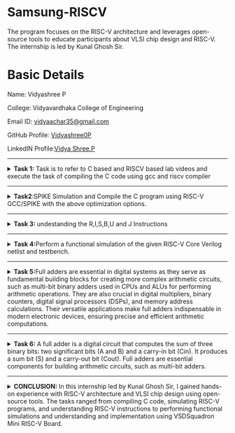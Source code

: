# Samsung-RISCV
The program focuses on the RISC-V architecture and leverages open-source tools to educate participants about VLSI chip design and RISC-V. The internship is led by Kunal Ghosh Sir.
               
# Basic Details

Name: Vidyashree P

College: Vidyavardhaka College of Engineering

Email ID: vidyaachar35@gmail.com

GitHub Profile: [Vidyashree0P](https://github.com/Vidyashree0P)

LinkedIN Profile:[Vidya Shree.P](https://www.linkedin.com/in/vidya-shree-p-87ba6425a/)


----------------------------------------------------------------------------------------------------------------

<details>
 <summary><b>  
Task 1:</b> Task is to refer to C based and RISCV based lab videos and execute the task of compiling the C code using gcc and riscv compiler</summary>

## C Language based LAB
## C and RISC-V Based Labs

This repository demonstrates the processes involved in compiling C programs and generating assembly code using both a standard GCC compiler and a RISC-V GCC compiler. It includes comprehensive steps and explanations to guide users through each stage of the compilation and debugging workflow.

### C Language-Based Lab

#### Steps to Compile a .c File on Your Machine:

1. Open the bash terminal and navigate to the directory where you want to create your file.
2. Use the following command to create and edit a new .c file:
   ```sh
   leafpad sum1ton.c


#### Steps to Compile a .c File on our Machine:
 ```sh
 gcc sum1ton.c
 ./a.out
```

 
 ## Compilation and execution complete.
 
![ccode](https://github.com/user-attachments/assets/451c7c72-8325-47ee-8570-fde44a00eba9)


)
### RISC-V Based Lab

#### Steps to Compile Using RISC-V GCC Compiler:
// Ensure the RISC-V GCC compiler is installed and accessible on your system. 
// Verify the .c file contents using the cat command:
   ```sh
   cat sum1ton.c


// Compile the C program for RISC-V architecture using 01 option:
 ```sh
riscv64-unknown-elf-gcc -o1 -mabi=lp64 -march=rv64i -o sum1ton.o sum1ton.c
```
// Disassemble the object file to view its assembly code using:
 ```sh
riscv64-unknown-elf-objdump -d sum1ton.o
```
//minimize the assembly by using following code:
```sh
riscv64-unknown-elf-objdump -d sum1ton.o | less
```
 a)we extract main function's assembly code by using:
   ```sh
/main
```
// Use /main in the terminal to locate the main function in the assembly output.
![O1](https://github.com/user-attachments/assets/f06511eb-04c9-4820-8d11-65a84a7bc2a5)

)

//Compile the C program for RISC-V architecture using ofast option:
```sh
riscv64-unknown-elf-gcc -Ofast -mabi=lp64 -march=rv64i -o sum1ton.o sum1ton.c
```
commans: ![terminal](https://github.com/user-attachments/assets/7578dd03-f928-4103-8566-d8a3a48669cb)

follow the steps as prevoious
//Use /main in the terminal to locate the main function in the assembly output.
![4](https://github.com/user-attachments/assets/a8cf86d0-0954-4ad8-a923-ffe519db5115)
)


### Explanation of Key Commands and Options: 
1. -mabi=lp64: Specifies the Application Binary Interface (ABI) for 64-bit integers, pointers, and long data types, suitable for 64-bit RISC-V architecture.

2. -march=rv64i: Indicates the 64-bit RISC-V base integer instruction set architecture.

3. -O1: Enables basic optimization for better performance without significantly increasing compilation time.

4. -Ofast: Optimize the code aggressively for the best possible speed.

5. riscv64-unknown-elf-objdump: A tool for disassembling RISC-V binaries to examine the code structure and debug it effectively.
   
</details>

----------------------------------------------------------------------------------------------------------------

<details>
<summary><b>Task2</b>:SPIKE Simulation and Compile the C program using RISC-V GCC/SPIKE with the above optimization options.  </summary>

# SPIKE SIMULATION
![spike(factn)](https://github.com/user-attachments/assets/19dae9c1-7e5a-4911-bce8-2c01c19cf2b3)

## Steps to Compile and run ./a.out thing in riscv
```sh
riscv64-unknown-elf-gcc -Ofast -mabi=lp64 -march=rv64i -o sum1ton.o sum1ton.c
```
```sh
spike pk sum1ton.c
```
## Steps to Debug RISC-V architecture
```sh
spike -d pk sum1ton.c
```
//debuger will open as shown above 

//Run untill the starting address of main using the command
```sh
untill pc 0 100b0
//previous value of register
reg 0 a2
//do enter and after the update value of a2 is
reg 0 a2
```
// addi sp,sp,-16 means the address of sp is subtracted by 16 to check that
```sh
until pc 0 100b8
reg 0 sp
q//to quit
```


### The values store in the 64 bits as shown below for the command lui (Load Upper Immediate) "lui a2, 0x376"
![WhatsApp Image 2025-01-12 at 23 01 01_08654899](https://github.com/user-attachments/assets/15ceeffb-e9f9-45c9-874c-455d212d01ec)

### Explanation of Key Commands:
 1. spike: This is the RISC-V ISA simulator (an instruction set simulator). Spike is commonly used for simulating and testing RISC-V programs. It emulates a RISC-V processor, running programs in a controlled environment.
 2. -d: This flag is for debugging mode. It tells Spike to run in debug mode, allowing step-by-step execution, inspecting registers, memory, etc. Useful for identifying issues and analyzing program behavior.
 3. pk: This refers to the proxy kernel, which acts as a lightweight operating system for RISC-V. The proxy kernel handles system calls and facilitates program execution in the simulated environment.
 4. addi (Add Immediate): addi sp,sp,-16
    Adds an immediate value (-16) to the value in register sp and stores the result in register sp.
 5. lui (Load Upper Immediate): lui a2, 0x31
    The value in 31 is shifted left by 12 bits and stored in the upper portion of the destination register.   

<details>
<summary><b>Compile the C program using RISC-V GCC/SPIKE with the above optimization options.</b></summary>

## C compilation of Factorial of N numbers
![factn c](https://github.com/user-attachments/assets/2548dc42-a9ff-4c54-8233-a2870c4d1a2f)

## riscv compilation of factorial of N numbers
![riscv(factn)](https://github.com/user-attachments/assets/d9402407-e666-4008-920d-7d25acc906e7)

//Compile the C program for RISC-V architecture using ofast option:
![ofast(factn)](https://github.com/user-attachments/assets/6ceaedd0-dd52-42cb-b707-7bed5298d11a)

## Spike Simulation
![spike(factn)](https://github.com/user-attachments/assets/0eb8bc44-7034-466b-aa79-14395af7b2f6)

</details>
</details>

----------------------------------------------------------------------------------------------------------------
<details><summary><b>
Task 3: </b>undestanding the R,I,S,B,U and J Instructions</summary>

  # What is RISC-V? 
  RISC-V (pronounced "risk-five") is an open standard instruction set architecture (ISA) that was created at the University of California, Berkeley, in 2010. Unlike proprietary ISAs, RISC-V is free and open, which means that anyone can use, modify, and implement it without paying royalties. This has led to its rapid adoption in both academic research and commercial applications. Here are a few key points about RISC-V:

**Simplicity and Efficiency:** RISC-V is designed with a reduced instruction set computing (RISC) philosophy, which emphasizes simplicity and efficiency in hardware and software design.

**Modularity:** RISC-V is highly modular, allowing designers to choose and customize the extensions they need. This flexibility makes it suitable for a wide range of applications, from microcontrollers to high-performance computing.

**Growing Ecosystem:** There is a growing ecosystem around RISC-V, including hardware implementations, software development tools, and educational resources. This has been supported by organizations like the RISC-V Foundation, which promotes and supports the adoption of the architecture.

**Industry Adoption:** Major tech companies, including NVIDIA, Western Digital, and Google, have shown interest in RISC-V and are incorporating it into their products.

**Open Source:** Being open-source, RISC-V promotes innovation and collaboration in the hardware community, lowering barriers for entry and enabling a more inclusive technological landscape.

  # Introduction to Instruction of RISC-V64
In the realm of computer architecture, RISC-V stands out as a highly flexible and streamlined instruction set architecture (ISA). Within the RISC-V RV64G (64-bit) architecture, various instruction types have been ingeniously designed to optimize different computational tasks. These instruction types—including R-Type, I-Type, S-Type, B-Type, U-Type, and J-Type—each serve unique functions, from arithmetic and logical operations to memory storage and conditional branching. Understanding these instructions provides a key to unleashing the full potential of RISC-V’s modular and efficient architecture.

## Types of RISC-V Instructions
**1. R-Type Instructions:** These are Register-Register operations. They perform arithmetic and logical operations.

**2. I-Type Instructions:** Used for Immediate values typically in data transfer and arithmetic

**3. S-Type Instructions:** Store operations that utilize both a base register and an immediate offset.

**4. U-Type Instructions:** Used for Upper immediate instructions, which load large constants.

**5. B-Type Instructions:** Branch operations that allow conditional jumps.

**6. J-Type Instructions:** Jump instructions for long-range jumps.

```sh
//R-Type Instructions
opcode | rd | funct3 | rs1 | rs2 | funct7

//I-Type Instructions
opcode | rd | funct3 | rs1 | imm[11:0]

//S-Type Instructions
opcode | imm[11:5] | funct3 | rs1 | rs2 | imm[4:0]

//U-Type Instructions
opcode | rd | imm[31:12]

//B-Type Instructions
opcode | imm[12|10:5] | funct3 | rs1 | rs2 | imm[4:1|11]

//J-Type Instructions
opcode | rd | imm[20|10:1|11|19:12]
```

<details>
<summary><b>R-type Instructions</b>
  In the RISC-V architecture, the R-type (Register) instruction format is used for arithmetic and logical operations that involve registers.</summary> 
  
  Let's break down the R-type instruction format for the riscv64 (64-bit RISC-V architecture):

   ## R-type Instruction Format
 The R-type instruction format follows a specific structure consisting of six fields:
1. opcode (7 bits): Specifies the operation to be performed.
2. rd (5 bits): The destination register where the result of the operation will be stored.
3 funct3 (3 bits): Used in combination with the opcode and funct7 fields to define the exact operation.
4. rs1 (5 bits): The first source register operand.
5. rs2 (5 bits): The second source register operand.
6. funct7 (7 bits): Further refines the operation, often used to differentiate between variations of an operation.

  ### Structure
  ```sh
| funct7  | rs2  | rs1  | funct3 | rd   | opcode |
| 7 bits  | 5 bits | 5 bits | 3 bits | 5 bits | 7 bits |
```
### Example (ADD Instruction)
    add x5, x1, x2
### Instruction Breakdown
opcode (7 bits): 0110011 – Identifies the instruction as an R-type.

rd (5 bits): 00101 – Destination register x5 (in binary, register 5 is 00101).

funct3 (3 bits): 000 – Specifies the add operation.

rs1 (5 bits): 00001 – Source register x1 (in binary, register 1 is 00001).

rs2 (5 bits): 00010 – Source register x2 (in binary, register 2 is 00010).

funct7 (7 bits): 0000000 – Defines the basic add operation.
#### Detailed Bit Representation
Here's how each part fits into the 32-bit instruction format:
```sh    
| 31:25 (funct7) | 24:20 (rs2) | 19:15 (rs1) | 14:12 (funct3) | 11:7 (rd) |  6:0  (opcode) |
| 0000000        | 00010       | 00001       | 000            | 00101    | 0110011       |
// The hex representation of this add x5, x1, x2 instruction is
0x002080b3
```
</details>

<details><summary><b>I-type Instruction</b>
In the RISC-V architecture, the I-type (Immediate) instruction format is used for operations involving immediate values (constants) along with registers. This format is often used for load instructions, arithmetic operations with immediate values, and other instructions that require a constant operand.</summary>

## I-type Instruction Format
Similar to the R-type, the I-type format consists of six fields, structured slightly differently to accommodate the immediate value:

opcode (7 bits): Specifies the operation to be performed.

rd (5 bits): The destination register where the result of the operation will be stored.

funct3 (3 bits): Used in combination with the opcode to define the exact operation.

rs1 (5 bits): The source register operand.

imm (12 bits): The immediate value (constant).

### Structure
Here's a breakdown of the bit fields:
```sh
| imm[11:0]     | rs1     | funct3 | rd      | opcode  |
| 12 bits       | 5 bits  | 3 bits | 5 bits  | 7 bits  |

```

### Example (ADDI Instruction)
For instance, an ADDI (add immediate) instruction in RISC-V might look like this:
#### Instruction Breakdown
opcode (7 bits): 0010011 – Identifies this as an I-type immediate instruction.

rd (5 bits): 00101 – The destination register x5 (in binary, register 5 is 00101).

funct3 (3 bits): 000 – Indicates add immediate operation.

rs1 (5 bits): 00001 – The source register x1 (in binary, register 1 is 00001).

imm (12 bits): 000000000010 – The immediate value 10 (in binary, 10 is 000000000010).
#### Detailed Bit Representation
```sh
| 31:20 (imm[11:0]) | 19:15 (rs1) | 14:12 (funct3) | 11:7 (rd) | 6:0 (opcode) |
| 000000000010      | 00001       | 000            | 00101    | 0010011      |
// hex representation
0x00208113
```
</details>

<details><summary><b> S-Type Instruction</b>
The S-type (Store) instruction format in the RISC-V architecture is used for store operations. These instructions move data from a register to memory, using an immediate value as an offset to calculate the address.</summary>
  
## S-type Instruction Format
The S-type format consists of six fields:

opcode (7 bits): Specifies the operation.

imm[4:0] (5 bits): Immediate value (least significant 5 bits).

funct3 (3 bits): Specifies the exact operation.

rs1 (5 bits): Source register (base address).

rs2 (5 bits): Source register (value to be stored).

imm[11:5] (7 bits): Immediate value (most significant 7 bits).

### Structure
Here's the bit layout for an S-type instruction:
```sh
| imm[11:5] | rs2   | rs1   | funct3 | imm[4:0] | opcode  |
| 7 bits    | 5 bits| 5 bits| 3 bits | 5 bits   | 7 bits  |
```

### Example (SW Instruction)
the sw (store word) instruction in RISC-V
sw x5, 10(x1)
This command stores the value from register x5 into the memory address calculated by adding 10 (the immediate) to the base address in x1.

#### Breaking Down the Example:

opcode (7 bits): 0100011 – Indicates an S-type store instruction.

imm[4:0] (5 bits): 01010 – The least significant 5 bits of the immediate value 10.

funct3 (3 bits): 010 – Specifies the store word operation.

rs1 (5 bits): 00001 – The base address register x1.

rs2 (5 bits): 00101 – The source register x5.

imm[11:5] (7 bits): 0000000 – The most significant 7 bits of the immediate value 10.

#### Detailed Bit Representation
```sh
| 31:25 (imm[11:5]) | 24:20 (rs2) | 19:15 (rs1) | 14:12 (funct3) | 11:7 (imm[4:0]) | 6:0 (opcode) |
| 0000000           | 00101       | 00001       | 010            | 01010           | 0100011      |
// hex representation
0x0050a023
```
</details>

<details><summary><b>B-Type Instructions:</b> B-type (Branch) instructions in the RISC-V architecture are used for conditional branching. These instructions compare two registers and, based on the result, adjust the program counter to branch to a different part of the program.</summary>

## B-type Instruction Format
The B-type format consists of six key fields:

opcode (7 bits): Specifies the operation.

imm[12|10:5] (7 bits): Immediate value (most and middle significant bits).

rs1 (5 bits): First source register.

rs2 (5 bits): Second source register.

funct3 (3 bits): Specifies the exact branch condition.
   
imm[4:1|11] (5 bits): Immediate value (least significant and sign bit).

#### Structure
```sh
| imm[12] | imm[10:5] | rs2    | rs1    | funct3 | imm[4:1] | imm[11] | opcode  |
|---------|-----------|--------|--------|--------|----------|---------|---------|
| 1 bit   | 6 bits    | 5 bits | 5 bits | 3 bits | 4 bits   | 1 bit   | 7 bits  |

```

#### Example (BEQ Instruction)
Let's consider the beq (branch if equal) instruction:
##### beq x1, x2, label
This instructs the program to branch to a specific label if the values in registers x1 and x2 are equal.
#### Breaking Down the Example:
 opcode (7 bits): 1100011 – Indicates a B-type branch instruction.

imm[12] (1 bit): Most significant bit of the immediate offset.

imm[10:5] (6 bits): Next part of the immediate.

funct3 (3 bits): 000 – Specifies the branch if equal condition.

rs1 (5 bits): 00001 – The first source register x1.

rs2 (5 bits): 00010 – The second source register x2.

imm[4:1] (4 bits): Least significant bits of the immediate.

imm[11] (1 bit): Sign bit of the immediate.

##### Detailed Bit Representation
```sh
| 31 (imm[12]) | 30:25 (imm[10:5])    | 24:20 (rs2) | 19:15 (rs1) | 14:12 (funct3) | 11:8 (imm[4:1]) | 7 (imm[11]) | 6:0 (opcode) |
| 0            | 000000               | 00010       | 00001       | 000            | 0010            | 0           | 1100011      |
//hex representation
0x00410263

```

</details>
<details><summary><b> U-Type Instruction:</b>The U-type (Upper immediate) format is one of the instruction formats in the RISC-V architecture.</summary>

  ## Important U-Type Instructions in RISC-V:
  ##### 1. LUI (Load Upper Immediate):
  This instruction loads the 20-bit immediate value given in the instruction into the top 20 bits of a register. The lower 12 bits 
  are set to zero.
   
##### Format:

```sh
31-12	                | 11-7	                    | 6-0
20-bit immediate value|	rd (destination register)	| opcode
```
Opcode: 0010111

rd: The destination register to which the result of the addition will be stored.
##### example LUI x5, 0x12345
This instruction will load the immediate value 0x12345 into register x5. The lower 12 bits are set to zero, so effectively 0x12345 << 12 is loaded into x5.
```sh
31-12	                       | 11-7	                      | 6-0
20-bit immediate value       |	rd (destination register)	| opcode
000 0001 0010 0011 0100 0101 | 00101                      | 0110111JAL (Jump and Link) Instruction
```

##### Instruction Breakdown:

Opcode: The LUI instruction has an opcode of 0110111 (binary) which is 0x37 (hexadecimal).

Immediate Value: The immediate value provided in the instruction is 0x12345.

Destination Register: The register to be loaded with the immediate value here is x5

##### 2.AUIPC (Add Upper Immediate to PC): 
This adds the 20-bit immediate value to the program counter and places the result in a register. Essentially, this helps in generating PC-relative addresses.
##### Format:
```sh
31-12                   |	11-7	                      | 6-0
20-bit immediate value	| rd (destination register)	  |   opcode
```
Opcode: 0010111

rd: The destination register to which the result of the addition will be stored.

##### Example: AUIPC x5, 0x12345
This instruction adds the immediate value 0x12345 << 12 to the current value of the PC (Program Counter) and stores the result in register x5. This is useful for generating PC-relative addresses.

</details>
<details>
<summary><b> J-Type Instruction:</b> The J-type (Jump) format is another instruction format in the RISC-V architecture, and it’s used primarily for jump instructions that enable control flow changes.</summary>

  ## JAL (Jump and Link) Instruction
  ### Format:
 ```sh
  31	  | 30-21     |	20      |	19-12       |	11-7 |	6-0
imm[20] |	imm[10:1]	|imm[11]	| imm[19:12]  |	rd	 |  opcode
```
Opcode: 1101111

rd: The destination register where the return address will be stored.

imm: Immediate value representing the offset to jump to, with the final address being the PC plus this offset.
##### Example JAL x1, 2048
This instruction makes the processor jump to the PC plus the offset 2048 bytes and stores the return address (i.e., the address of the next instruction) in the register x1.
 ```sh
  31	     | 30-21      |	20       |	19-12        |	11-7  |	6-0
imm[20]    |	imm[10:1]	| imm[11]	 | imm[19:12]    |	rd	  |  opcode
0000000000 | 0          | 00000001 | 0             | 00001  |      1101111

```
Opcode (7 bits): 1101111

Destination Register (5 bits): 00001

Immediate/Target Address (20 bits): 2048 in binary is 00000001000000000000.
##### Breaking it Down:

Offset Calculation: The immediate value in J-type instructions is spread across multiple fields in the instruction encoding.

imm[20] bit is at position 31.

imm[10:1] bits are at positions 30-21.

imm[11] bit is at position 20.

imm[19:12] bits are at positions 19-12.

These fields are extracted and combined to form a 21-bit signed immediate value, which is then shifted left by one bit to align with even byte boundaries (since instruction addresses are word-aligned).

</details>

#  32-bit instruction code for 15 unique RISC-V instructions. 

![WhatsApp Image 2025-01-22 at 23 46 08_2d5e79a7](https://github.com/user-attachments/assets/01136393-0bd0-4c88-aa25-4c49c164b267)

<table>
<tr><th> Address </th><th>Instructions</th><th>type</th><th>binary representation</th></tr>
<tr><td> 10184 </td><td> addi sp, sp, -32 </td><td> I-type </td><td> 1111 1110 0000 0001 0000 0001 0001 0011</td></tr>
<tr><td> 10188 </td><td> sd ra, 24(sp) </td><td> S-type </td><td> 0000 0000 0001 0001 0011 1100 0010 0011
 </td></tr>
<tr><td> 1018C </td><td> sd s0, 16(sp) </td><td> S-type </td><td> 0000 0000 1000 0001 0011 1000 0010 0011
 </td></tr>
<tr><td> 10190 </td><td> sd s1, 8(sp) </td><td> S-type </td><td> 0000 0000 1001 0001 0011 0100 0010 0011
 </td></tr>
<tr><td> 10194 </td><td> li a1, 1 </td><td> I-type </td><td> 0000 0000 0001 0000 0000 0101 1001 0011
 </td></tr>
<tr><td> 10198 </td><td> li s0, 1 </td><td> I-type </td><td> 0000 0000 0001 0000 0000 0100 0001 0011
 </td></tr>
<tr><td> 1019C </td><td> li s1, 11 </td><td> I-type </td><td> 0000 0000 1011 0000 0000 0100 1001 0011 </td></tr>
<tr><td> 101A0 </td><td> mv a0, s0 </td><td> R-type </td><td> 0000 0000 0000 0100 0000 0101 0001 0011
 </td></tr>
<tr><td> 101A4 </td><td> jal ra, 101e0 </td><td> J-type </td><td> 0000 0011 1100 0000 0000 0000 1110 1111
 </td></tr>
<tr><td> 101A8 </td><td> sext.w a1, a0 </td><td> R-type </td><td> 0000 0000 0000 0101 0000 0101 1001 1011
 </td></tr>
<tr><td> 101AC </td><td> addiw s0, s0, 1 </td><td> I-type </td><td> 0000 0000 0001 0100 0000 0100 0001 1011
 </td></tr>
<tr><td> 101B0 </td><td>  bne s0, s1, 101a0	</td><td> B-type </td><td> 1111 1110 1001 0100 0001 1000 1110 0011
 </td></tr>
<tr><td> 101B4 </td><td> mv a2, a1 </td><td> R-type </td><td> 0000 0000 0000 0101 1000 0110 0001 0011
 </td></tr>
<tr><td> 101B8 </td><td> li a1, 10 </td><td> I-type </td><td> 0000 0000 1010 0000 0000 0101 1001 0011
 </td></tr>
<tr><td> 101BC </td><td> lui a0, 0x21 </td><td> U-type </td><td> 0000 0000 0000 0010 0001 0101 0011 0111
 </td></tr>
<tr><td> 101C0 </td><td> addi a0, a0, 432 </td><td> I-type </td><td> 0001 1011 0000 0101 0000 0101 0001 0011 </td></tr>
</table>

</details>

----------------------------------------------------------------------------------------------------------------
<details>
  <summary><b>Task 4:</b>Perform a functional simulation of the given RISC-V Core Verilog netlist and 
testbench. </summary>
  Functional simulation of RISC-V cores involves verifying that the core behaves correctly according to its design specifications. This process includes testing all possible instructions, ensuring compliance with the RISC-V instruction set architecture (ISA), and checking for any security vulnerabilities or malicious logic

  # About iverilog and gtkwave
1. Icarus Verilog is an implementation of the Verilog hardware description language.
2. GTKWave is a fully featured GTK+ v1. 2 based wave viewer for Unix and Win32 which reads Ver Structural Verilog Compiler generated AET files as well as standard Verilog VCD/EVCD files and allows their viewing.

**Step 1: installation of iverilog and gtkwave**
   using the below commands in ubuntu
   ```sh
   $   sudo apt get update
   $   sudo apt get install iverilog gtkwave
   ```
![WhatsApp Image 2025-01-25 at 23 33 00_c7f9fab2](https://github.com/user-attachments/assets/8f64cc8a-8a2a-4fb9-bc3c-50e5b93adc48)


  **Step 2: clone the repository and download the netlist files for simulation by entering the following commands in terminal.**
  ```sh
   $ git clone https://github.com/vinayrayapati/iiitb_rv32i
   $ cd iiitb_rv32i
   $ gedit iiitb_rv32i.v
   $ gedit iiitb_rv32i_tb.v
   ```
 **Step 3: To simulate and run the verilog code , enter the following commands in your terminal.**
  ```sh
 $ iverilog -o iiitb_rv32i iiitb_rv32i.v iiitb_rv32i_tb.v
 $ ./iiitb_rv32i
   ```
**Step 4:To see the output waveform in gtkwave, enter the following commands in your terminal.**
 ```sh
 $ gtkwave iiitb_rv32i.vcd
   ```
![IMG-20250125-WA0023](https://github.com/user-attachments/assets/defbce2c-f8b1-483d-a4b8-ab809619bc31)

# The output waveform :
As shown in the figure below, all the instructions in the given verilog file is hard-coded. Hard-coded means that instead of following the RISCV specifications bit pattern, the designer has hard-coded each instructions based on their own pattern. 
![Screenshot 2025-01-25 235439](https://github.com/user-attachments/assets/162ecf6a-86b8-4e7f-9a06-471be341934b)

## Analysis of output waveforms
The waveform includes the following key signals:

clk: The clock signal driving the design.

NPC [31:0]: The next program counter value.

WB_OUT [31:0]: The write-back output signal.

RN: A register or control signal (usage depends on your design).

**1. add r6,r1,r2**
  ![IMG-20250125-WA0022](https://github.com/user-attachments/assets/f8682a06-6156-4285-a0c1-ef90e3a700db)


**2. sub r7,r1,r2**
    ![IMG-20250125-WA0028](https://github.com/user-attachments/assets/af07ba30-429c-4d53-8053-0b9a082a491a)

**3. and r8,r1,r3**
   ![IMG-20250125-WA0029](https://github.com/user-attachments/assets/b0b3e007-9e69-49ca-b8b8-56e514757c28)

**4. or r9,r2,r5**
   ![IMG-20250125-WA0030](https://github.com/user-attachments/assets/631fc2a4-b4fa-4cdd-a65f-4a21cb6dba63)

**5. xor r10,r1,r4**
  ![IMG-20250125-WA0031](https://github.com/user-attachments/assets/a239fecf-b113-4b1c-9fa3-c28a18cb3ee4)

**6. slt r11,r2,r4**
   ![IMG-20250125-WA0033](https://github.com/user-attachments/assets/3c3dafc3-e45c-496a-9c1d-81e261d93d66)

**7. addi r12,r4,5**
![IMG-20250125-WA0032](https://github.com/user-attachments/assets/ab29bb20-8b41-48c8-a13f-e0a34627b43e)

**8. sw r3,r1,2**
  ![IMG-20250125-WA0037](https://github.com/user-attachments/assets/00d16135-2877-48e3-b073-bf0ab8456033)

**9.  lw r13,r1,2**
    ![IMG-20250125-WA0035](https://github.com/user-attachments/assets/dbabb3e0-bccc-4946-b734-579782a3be13)

**10.  beq r0,r0,15**
   ![IMG-20250125-WA0035](https://github.com/user-attachments/assets/fef71909-bfc4-40b3-a4b6-18384d99f734)

**11.  add r14,r2,r2**
    ![IMG-20250125-WA0036](https://github.com/user-attachments/assets/d7d00e70-13c9-4d31-b820-f41bbb87d2dc)

</details>

----------------------------------------------------------------------------------------------------------------
<details>
<summary><b>Task 5:</b>Full adders are essential in digital systems as they serve as fundamental building blocks for creating more complex arithmetic circuits, such as multi-bit binary adders used in CPUs and ALUs for performing arithmetic operations. They are also crucial in digital multipliers, binary counters, digital signal processors (DSPs), and memory address calculations. Their versatile applications make full adders indispensable in modern electronic devices, ensuring precise and efficient arithmetic computations.</summary> 
  

# Full Adder implementation using VSDSquadron Mini RISC-V Board

### Project Overview
A **Full Adder** is a digital circuit designed to compute the sum of three binary digits: two significant bits (A and B) and a carry-in bit (Cin). It outputs a sum bit (S) and a carry-out bit (Cout).

#### Features
**Logical Operations:** Utilizes XOR gates for the sum and AND/OR gates for the carry.

**Cascadability:** Multiple full adders can be connected to form multi-bit adders.

**Versatility:** Widely used in arithmetic circuits, such as CPUs, ALUs, and digital multipliers.

**Efficiency:** Enables precise and efficient arithmetic computations in digital systems.

### Required Components
<table>
<tr><th>Component</th><th>quantity</th><th>Description</th></tr>
 <tr><td>VSDSquadron Mini Board</td><td>1</td><td>RISC-V SoC-based development board</td></tr>
  <tr><td>LEDs</td><td>2</td><td>Indicates Truth table</td></tr>
  <tr><td>Breadboard</td><td>1</td><td>For circuit connections</td></tr>
 <tr><td>USB Cable</td><td>1</td><td>Power and programming</td></tr>
  <tr><td>Jumper Wires</td><td>-</td><td>Jumper Wires</td></tr>
  <tr><td>Push Buttons</td><td>3</td><td>For input</td></tr>

</table>


### Pin Connections
<table>
<tr><th>Component</th><th>Board Pin</th><th>Purpose</th></tr>
 <tr><td>led1</td><td>PC4</td><td>represent output</td></tr>
  <tr><td>led2</td><td>PC5</td><td>represent output</td></tr>
  <tr><td>push button 1</td><td>PC1</td><td>represent input</td></tr>
<tr><td>push button 2</td><td>PC2</td><td>represent input</td></tr>
  <tr><td>push button 3</td><td>PC3</td><td>represent input</td></tr>


</table>

### PIN DIAGRAM 
![Screenshot 2025-02-17 224700](https://github.com/user-attachments/assets/c0704f41-6357-46a5-9104-5fdd95e79ed2)

### Working 
**Input Bits:**  The full adder takes three binary inputs: A, B, and Cin (carry-in).

**Sum Calculation:** The sum bit (S) is calculated using the XOR (exclusive OR) operation on the three input bits. The formula is:
                  sum= A⊕B⊕Cin
The XOR operation produces a '1' if an odd number of input bits are '1', otherwise it produces a '0'.

**Carry-Out Calculation:** The carry-out bit (Cout) is calculated using a combination of AND and OR gates. The formula is:
        Cout=(A.B)+(B.Cin)+(A.Cin)
The AND operations find the cases where any two of the input bits are '1', and the OR operation combines these cases to determine if a carry-out is needed.

**Output:** The full adder outputs the sum bit (S) and the carry-out bit (Cout), which can be used as input to another full adder in a multi-bit adder setup.

</details>

----------------------------------------------------------------------------------------------------------------
<details>
<summary><b>Task 6: </b>A full adder is a digital circuit that computes the sum of three binary bits: two significant bits (A and B) and a carry-in bit (Cin). It produces a sum bit (S) and a carry-out bit (Cout). Full adders are essential components for building arithmetic circuits, such as multi-bit adders.</summary>

## Project Implementation
**Hardware Setup:** Connect three input push buttons to the GPIO pins of the VSDSquadron Mini for binary data input. Connect two LEDs to display the sum and carry-out outputs1.

**Software Development:** Write the code to implement the full adder logic using digital gates (AND, OR, XOR) in the PlatformIO IDE. Configure the GPIO pins for input and output operations1.

**Testing and Verification:** Use a truth table to verify the correct operation of the full adder circuit. The truth table for a full adder is as follows:
<table>
<tr><th>A</th><th>B</th><th>Cin</th><th>Sum</th><th>Cout</th></tr>
  <tr><td>0</td> <td>0</td> <td>0</td> <td>0</td> <td>0</td> </tr>
  <tr><td>0</td> <td>0</td> <td>1</td> <td>1</td> <td>0</td> </tr>
  <tr><td>0</td> <td>1</td> <td>0</td> <td>1</td> <td>0</td> </tr>
  <tr><td>0</td> <td>1</td> <td>1</td> <td>0</td> <td>1</td> </tr>
  <tr><td>1</td> <td>0</td> <td>0</td> <td>1</td> <td>0</td> </tr>
  <tr><td>1</td> <td>0</td> <td>1</td> <td>0</td> <td>1</td> </tr>
  <tr><td>1</td> <td>1</td> <td>0</td> <td>0</td> <td>1</td> </tr>
  <tr><td>1</td> <td>1</td> <td>1</td> <td>1</td> <td>1</td> </tr>
</table>

**Execution:** Run the program on the VSDSquadron Mini and observe the LEDs displaying the sum and carry-out results based on the input combinations

**This project demonstrates the practical application of digital logic and RISC-V architecture in executing arithmetic operations.**

## Code Implementation
 ```sh
#include<stdio.h>
#include<debug.h>
#include<ch32v00x.h>

// Defining the Logic Gate Function 
int and(int bit1, int bit2)
{
    int out = bit1 & bit2;
    return out;
}
int or(int bit1, int bit2)
{
    int out = bit1 | bit2;
    return out;
}
int xor(int bit1, int bit2)
{
    int out = bit1 ^ bit2;
    return out;
}

// Configuring GPIO Pins
void GPIO_Config(void)
{
    GPIO_InitTypeDef GPIO_InitStructure = {0}; // structure variable used for GPIO configuration
    RCC_APB2PeriphClockCmd(RCC_APB2Periph_GPIOD, ENABLE); // to enable the clock for port D
    RCC_APB2PeriphClockCmd(RCC_APB2Periph_GPIOC, ENABLE); // to enable the clock for port C
    
    // Input Pins Configuration
    GPIO_InitStructure.GPIO_Pin = GPIO_Pin_1 | GPIO_Pin_2 | GPIO_Pin_3;
    GPIO_InitStructure.GPIO_Mode = GPIO_Mode_IPU; // Defined as Input Type
    GPIO_Init(GPIOD, &GPIO_InitStructure);

    //Output Pins Configuration
    GPIO_InitStructure.GPIO_Pin = GPIO_Pin_4 | GPIO_Pin_5;
    GPIO_InitStructure.GPIO_Mode = GPIO_Mode_Out_PP; // Defined Output Type
    GPIO_InitStructure.GPIO_Speed = GPIO_Speed_50MHz; // Defined Speed
    GPIO_Init(GPIOC, &GPIO_InitStructure);
}

// The MAIN function responsible for the execution of program
int main()
{
    uint8_t A, B, Cin, Sum, Carry; // Declared the required variables
    uint8_t p, q, r, s, t; 
    NVIC_PriorityGroupConfig(NVIC_PriorityGroup_2);
    SystemCoreClockUpdate();
    Delay_Init();
    GPIO_Config();

    while(1)
    {
        A = GPIO_ReadInputDataBit(GPIOD, GPIO_Pin_1);
        B = GPIO_ReadInputDataBit(GPIOD, GPIO_Pin_2);
        Cin = GPIO_ReadInputDataBit(GPIOD, GPIO_Pin_3);
        s = xor(A, B);
        Sum = xor(Cin, s);
        p = and(A, B);
        q = and(B, Cin);
        r = and(Cin, A);
        t = or(p, q);
        Carry = or(r, t);

        /* SUM */
        if(Sum == 0)
        {
            GPIO_WriteBit(GPIOC, GPIO_Pin_4, SET);
        }
        else
        {
            GPIO_WriteBit(GPIOC, GPIO_Pin_4, RESET);
        }

        /* CARRY */
        if(Carry == 0)
        {
            GPIO_WriteBit(GPIOC, GPIO_Pin_5, SET);
        }
        else
        {
            GPIO_WriteBit(GPIOC, GPIO_Pin_5, RESET);
        }
    }
}


   ```

## Demonstration Vedio
https://drive.google.com/file/d/1_lYlIaUTtjNy1c9X6w4urD6A8rkqNnxj/view?usp=sharing

## Applications
**Arithmetic Operations:** Full adders are used to construct multi-bit binary adders, such as ripple-carry adders and carry-lookahead adders, which perform arithmetic operations like addition and subtraction in CPUs and ALUs (Arithmetic Logic Units).

**Multiplication:** In digital multipliers, full adders are employed to sum partial products, facilitating binary multiplication in processors and digital signal processors (DSPs).

**Digital Counters:** Full adders are used in the design of binary counters, which count in binary sequences and are fundamental components in timing and control circuits.

**ALUs (Arithmetic Logic Units):** ALUs, which are part of the CPU, utilize full adders to perform arithmetic and logical operations. They are crucial for executing instructions in microprocessors and microcontrollers.

**Digital Signal Processing:** Full adders are used in DSP algorithms for various signal processing tasks, such as filtering, modulation, and encoding.

**FPGA and ASIC Design:** Full adders are used in custom hardware design, such as Field-Programmable Gate Arrays (FPGAs) and Application-Specific Integrated Circuits (ASICs), where custom arithmetic logic is implemented for specific applications.

**Error Detection and Correction:** Full adders are utilized in the design of circuits for error detection and correction, such as Hamming code generators and parity checkers, to ensure data integrity in communication systems.

**Memory Address Calculation:** Full adders are used in memory address calculation circuits for accessing and managing memory locations in computer systems.

**Control Systems:** Full adders play a role in control systems for robotics, automation, and embedded systems, where precise arithmetic computations are required.

</details>

----------------------------------------------------------------------------------------------------------------
<details>
<summary><b> CONCLUSION: </b>In this internship led by Kunal Ghosh Sir, I gained hands-on experience with RISC-V architecture and VLSI chip design using open-source tools. The tasks ranged from compiling C code, simulating RISC-V programs, and understanding RISC-V instructions to performing functional simulations and understanding and implementation using VSDSquadron Mini RISC-V Board.
</summary>
